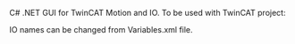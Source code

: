 C# .NET GUI for TwinCAT Motion and IO.
To be used with TwinCAT project:

IO names can be changed from Variables.xml file.